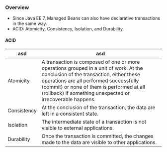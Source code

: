 ### Overview
* Since Java EE 7, Managed Beans can also have declarative transactions in the same way.
* ACID: Atomicity, Consistency, Isolation, and Durability.


#### ACID
| asd | asd |
| ------------- | ------------- |
| Atomicity  | A transaction is composed of one or more operations grouped in a unit of work. At the conclusion of the transaction, either these operations are all performed successfully (commit) or none of them is performed at all (rollback) if something unexpected or irrecoverable happens.  |
| Consistency  | At the conclusion of the transaction, the data are left in a consistent state. |
| Isolation | The intermediate state of a transaction is not visible to external applications. |
| Durability | Once the transaction is committed, the changes made to the data are visible to other applications.|
